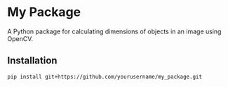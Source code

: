 # My Package

A Python package for calculating dimensions of objects in an image using OpenCV.

## Installation

```bash
pip install git+https://github.com/yourusername/my_package.git
